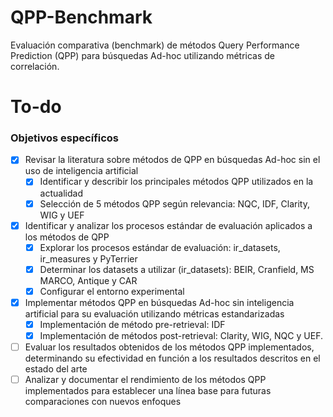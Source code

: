 # QPP-Benchmark
Evaluación comparativa (benchmark) de métodos Query Performance Prediction (QPP) para búsquedas Ad-hoc utilizando métricas de correlación.

# To-do

### Objetivos específicos

- [x] Revisar la literatura sobre métodos de QPP en búsquedas Ad-hoc sin el uso de inteligencia artificial
     - [x] Identificar y describir los principales métodos QPP utilizados en la actualidad
     - [x] Selección de 5 métodos QPP según relevancia: NQC, IDF, Clarity, WIG y UEF
- [x] Identificar y analizar los procesos estándar de evaluación aplicados a los métodos de QPP
     - [x] Explorar los procesos estándar de evaluación: ir_datasets, ir_measures y PyTerrier
     - [x] Determinar los datasets a utilizar (ir_datasets): BEIR, Cranfield, MS MARCO, Antique y CAR
     - [x] Configurar el entorno experimental
- [x] Implementar métodos QPP en búsquedas Ad-hoc sin inteligencia artificial para su evaluación utilizando métricas estandarizadas
     - [x] Implementación de método pre-retrieval: IDF
     - [x] Implementación de métodos post-retrieval: Clarity, WIG, NQC y UEF.
- [ ] Evaluar los resultados obtenidos de los métodos QPP implementados, determinando su efectividad en función a los resultados descritos en el estado del arte
- [ ] Analizar y documentar el rendimiento de los métodos QPP implementados para establecer una línea base para futuras comparaciones con nuevos enfoques
